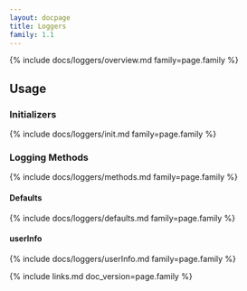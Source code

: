 ```yaml
---
layout: docpage
title: Loggers
family: 1.1
---
```


{% include docs/loggers/overview.md family=page.family %}


## Usage

### Initializers

{% include docs/loggers/init.md family=page.family %}


### Logging Methods

{% include docs/loggers/methods.md family=page.family %}

#### Defaults

{% include docs/loggers/defaults.md family=page.family %}

#### userInfo

{% include docs/loggers/userInfo.md family=page.family %}


{% include links.md doc_version=page.family %}
